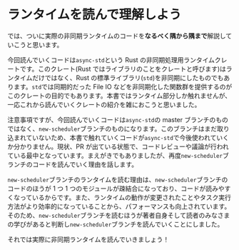 # ランタイムを読んで理解しよう

では、ついに実際の非同期ランタイムのコードを**なるべく隅から隅まで**解説していこうと思います。

今回読んでいくコードは`async-std`という Rust の非同期処理用ランタイムクレートです。このクレート(Rust ではライブラリのことをクレートと呼びます)はランタイムだけではなく、Rust の標準ライブラリ(`std`)を非同期にしたものでもあります。`std`では同期的だった File IO などを非同期化した関数群を提供するのがこのクレートの目的でもあります。本書ではランタイム部分しか触れませんが、一応これから読んでいくクレートの紹介を雑におこうと思いました。

注意事項ですが、今回読んでいくコードは`async-std`の master ブランチのものではなく、`new-scheduler`ブランチのものになります。このブランチはまだ取り込まれていないため、本書で触れていくコードが`async-std`で今後使われていくか分かりません。現状、PR が出ている状態で、コードレビューや議論が行われている最中となっています。まえがきでもありましたが、再度`new-scheduler`ブランチのコードを読んでいく理由を話します。

`new-scheduler`ブランチのランタイムを読む理由は、`new-scheduler`ブランチのコードのほうが 1 つ 1 つのモジュールが疎結合になっており、コードが読みやすくなっているからです。また、ランタイムの動作が変更されたことやタスク実行方法がより効率的になっていることから、パフォーマンスも向上されています。そのため、`new-scheduler`ブランチを読むほうが著者自身そして読者のみなさまの学びがあると判断し`new-scheduler`ブランチを読んでいくことにしました。

それでは実際に非同期ランタイムを読んでいきましょう！

